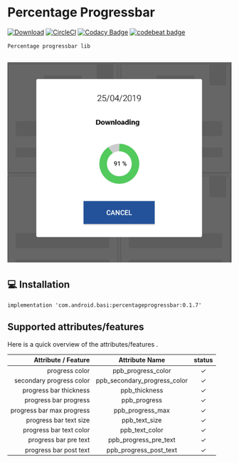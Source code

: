 # Percentage Progressbar
[![Download](https://api.bintray.com/packages/basil/maven/PercentageProgressBar/images/download.svg)](https://bintray.com/basil/maven/PercentageProgressBar/_latestVersion)
[![CircleCI](https://circleci.com/gh/e4basil/PercentageProgressBar.svg?style=svg)](https://circleci.com/gh/e4basil/PercentageProgressBar)
[![Codacy Badge](https://api.codacy.com/project/badge/Grade/45ca699046fd493db45ea91a9bafc40b)](https://www.codacy.com/app/e4basil/PercentageProgressBar?utm_source=github.com&amp;utm_medium=referral&amp;utm_content=e4basil/PercentageProgressBar&amp;utm_campaign=Badge_Grade)
[![codebeat badge](https://codebeat.co/badges/1bfd9924-c2cd-4448-b93f-8efa93c65184)](https://codebeat.co/projects/github-com-e4basil-percentageprogressbar-master)

    Percentage progressbar lib

## ![img](https://raw.githubusercontent.com/e4basil/PercentageProgressBar/master/images/Untitled_2.png)

## 💻 Installation

    implementation 'com.android.basi:percentageprogressbar:0.1.7'

## Supported attributes/features
Here is a quick overview of the attributes/features .

|Attribute / Feature|Attribute Name |status|
|-----------:|:-----------:|:-----------:|
|progress color     |ppb_progress_color   |✓   |
|secondary progress color   |ppb_secondary_progress_color   |✓   |
|progress bar thickness     |ppb_thickness   |✓   |
|progress bar progress      |ppb_progress  |✓    |
|progress bar max progress    |ppb_progress_max  |✓  |
|progress bar text size     |ppb_text_size    |✓    |
|progress bar text color     |ppb_text_color   |✓   |
|progress bar pre text     |ppb_progress_pre_text    |✓     |
|progress bar post text     |ppb_progress_post_text    |✓    |

